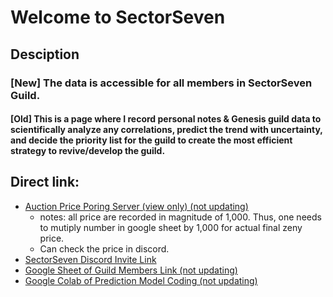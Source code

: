 # Welcome to SectorSeven
## Desciption 
### [New] The data is accessible for all members in SectorSeven Guild.

#### [Old] This is a page where I record personal notes & Genesis guild data to scientifically analyze any correlations, predict the trend with uncertainty, and decide the priority list for the guild to create the most efficient strategy to revive/develop the guild.

## Direct link:
 - [Auction Price Poring Server (view only) (not updating)](https://docs.google.com/spreadsheets/d/1HzOENxSkJL2rvCgU8ftovUBMjxFVevOM_NMuu0TocgI/edit#gid=0)
    - notes: all price are recorded in magnitude of 1,000. Thus, one needs to mutiply number in google sheet by 1,000 for actual final zeny price.
    - Can check the price in discord.
 - [SectorSeven Discord Invite Link](https://discord.gg/9KWy8qGqN9)
 - [Google Sheet of Guild Members Link (not updating)](https://docs.google.com/spreadsheets/d/18coYF1I-POPsKH_O7OenCPclVMi5F6l3SML-MNdXHog/edit#gid=0)
 - [Google Colab of Prediction Model Coding (not updating)](https://colab.research.google.com/drive/1K-IX50_BEU4zd8r3Fhl75ov9c6kVQIH8#scrollTo=YUFv3_Tl3v_-)
